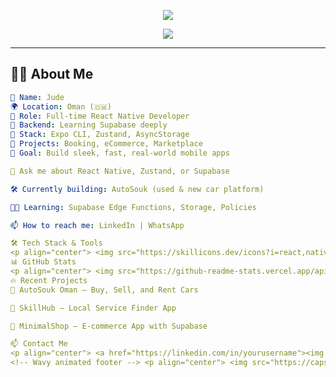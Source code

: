 <!-- Wavy animated header -->
<p align="center">
  <img src="https://capsule-render.vercel.app/api?type=waving&height=200&text=Hi%20There,%20I'm%20Jude!&fontAlign=50&fontAlignY=40&color=0:f97316,100:111827&fontColor=ffffff&desc=React%20Native%20Dev%20%7C%20Supabase%20Backend%20Explorer%20%7C%20Clean%20Code%20Crafter&descAlign=50&descAlignY=70" />
</p>

<!-- Typing animation -->
<p align="center">
  <img src="https://readme-typing-svg.herokuapp.com?font=Fira+Code&weight=600&size=22&duration=3000&pause=500&color=F97316&center=true&vCenter=true&width=600&lines=React+Native+Developer+from+Oman;Building+Supabase+Backends+⚙️;Loves+Async%2FAwait+and+Clean+Code;Learning+Daily+%F0%9F%93%9A+Evolving+Always" />
</p>

---

## 👨‍💻 About Me

```yaml
🧔 Name: Jude  
🌍 Location: Oman (🇴🇲)  
📱 Role: Full-time React Native Developer  
🧠 Backend: Learning Supabase deeply  
🧰 Stack: Expo CLI, Zustand, AsyncStorage  
💼 Projects: Booking, eCommerce, Marketplace  
🚀 Goal: Build sleek, fast, real-world mobile apps  

💬 Ask me about React Native, Zustand, or Supabase

🛠 Currently building: AutoSouk (used & new car platform)

👨‍🎓 Learning: Supabase Edge Functions, Storage, Policies

📫 How to reach me: LinkedIn | WhatsApp

🛠 Tech Stack & Tools
<p align="center"> <img src="https://skillicons.dev/icons?i=react,nativejs,expo,js,ts,supabase,firebase,postman,vscode,github,figma&perline=6" /> </p>
📊 GitHub Stats
<p align="center"> <img src="https://github-readme-stats.vercel.app/api?username=your-username&show_icons=true&theme=radical&hide_border=true&border_radius=10" width="48%"/> <img src="https://streak-stats.demolab.com?user=your-username&theme=radical&hide_border=true&border_radius=10" width="48%"/> </p>
🔥 Recent Projects
🚗 AutoSouk Oman – Buy, Sell, and Rent Cars

👷 SkillHub – Local Service Finder App

🛒 MinimalShop – E-commerce App with Supabase

📫 Contact Me
<p align="center"> <a href="https://linkedin.com/in/yourusername"><img src="https://img.shields.io/badge/LinkedIn-blue?style=for-the-badge&logo=linkedin&logoColor=white" /></a> <a href="mailto:youremail@example.com"><img src="https://img.shields.io/badge/Gmail-D14836?style=for-the-badge&logo=gmail&logoColor=white" /></a> <a href="https://wa.me/968XXXXXXX"><img src="https://img.shields.io/badge/WhatsApp-25D366?style=for-the-badge&logo=whatsapp&logoColor=white" /></a> </p>
<!-- Wavy animated footer --> <p align="center"> <img src="https://capsule-render.vercel.app/api?type=waving&height=150&section=footer&color=0:f97316,100:111827" /> </p> ```
